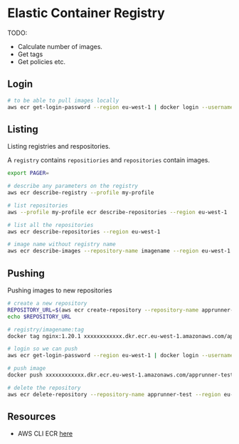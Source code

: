 # Elastic Container Registry

TODO:

* Calculate number of images.  
* Get tags
* Get policies etc.

## Login

```sh
# to be able to pull images locally
aws ecr get-login-password --region eu-west-1 | docker login --username AWS --password-stdin "xxxxxxxxxxxx.dkr.ecr.eu-west-1.amazonaws.com"
```

## Listing

Listing registries and respositories.  

A `registry` contains `repositiories` and `repositories` contain images.  

```sh
export PAGER=

# describe any parameters on the registry
aws ecr describe-registry --profile my-profile

# list repositories
aws --profile my-profile ecr describe-repositories --region eu-west-1    
```

```sh
# list all the repositories
aws ecr describe-repositories --region eu-west-1
```

```sh
# image name without registry name
aws ecr describe-images --repository-name imagename --region eu-west-1
```

## Pushing

Pushing images to new repositories  

```sh
# create a new repository
REPOSITORY_URL=$(aws ecr create-repository --repository-name apprunner-test --region eu-west-1 | jq .repository.repositoryUri)
echo $REPOSITORY_URL

# registry/imagename:tag
docker tag nginx:1.20.1 xxxxxxxxxxxx.dkr.ecr.eu-west-1.amazonaws.com/apprunner-test:nginx-1-20-1

# login so we can push
aws ecr get-login-password --region eu-west-1 | docker login --username AWS --password-stdin "xxxxxxxxxxxx.dkr.ecr.eu-west-1.amazonaws.com"

# push image
docker push xxxxxxxxxxxx.dkr.ecr.eu-west-1.amazonaws.com/apprunner-test:nginx-1-20-1

# delete the repository
aws ecr delete-repository --repository-name apprunner-test --region eu-west-1 | jq -r .repository.repositoryUri
```

## Resources

* AWS CLI ECR [here](https://awscli.amazonaws.com/v2/documentation/api/latest/reference/ecr/index.html)  

